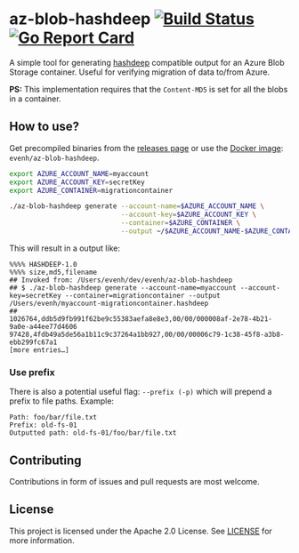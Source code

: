 # az-blob-hashdeep [![Build Status](https://travis-ci.org/evenh/az-blob-hashdeep.svg?branch=master)](https://travis-ci.org/evenh/az-blob-hashdeep) [![Go Report Card](https://goreportcard.com/badge/github.com/evenh/az-blob-hashdeep)](https://goreportcard.com/report/github.com/evenh/az-blob-hashdeep)

A simple tool for generating [hashdeep](https://github.com/jessek/hashdeep) compatible output for an Azure Blob Storage container. Useful for verifying migration of data to/from Azure.

**PS:** This implementation requires that the `Content-MD5` is set for all the blobs in a container. 

## How to use?

Get precompiled binaries from the [releases page](https://github.com/evenh/az-blob-hashdeep/releases) or use the [Docker image](https://hub.docker.com/repository/docker/evenh/az-blob-hashdeep): `evenh/az-blob-hashdeep`.

```bash
export AZURE_ACCOUNT_NAME=myaccount
export AZURE_ACCOUNT_KEY=secretKey
export AZURE_CONTAINER=migrationcontainer

./az-blob-hashdeep generate --account-name=$AZURE_ACCOUNT_NAME \
                            --account-key=$AZURE_ACCOUNT_KEY \
                            --container=$AZURE_CONTAINER \
                            --output ~/$AZURE_ACCOUNT_NAME-$AZURE_CONTAINER.hashdeep
```

This will result in a output like:

```
%%%% HASHDEEP-1.0
%%%% size,md5,filename
## Invoked from: /Users/evenh/dev/evenh/az-blob-hashdeep
## $ ./az-blob-hashdeep generate --account-name=myaccount --account-key=secretKey --container=migrationcontainer --output /Users/evenh/myaccount-migrationcontainer.hashdeep
##
1026764,ddb5d9fb991f62be9c55383aefa8e8e3,00/00/000008af-2e78-4b21-9a0e-a44ee77d4606
97428,4fdb49a5de56a1b11c9c37264a1bb927,00/00/00006c79-1c38-45f8-a3b8-ebb299fc67a1
[more entries…]
```

### Use prefix
There is also a potential useful flag: `--prefix (-p)` which will prepend a prefix to file paths. Example:
```
Path: foo/bar/file.txt
Prefix: old-fs-01
Outputted path: old-fs-01/foo/bar/file.txt
```

## Contributing

Contributions in form of issues and pull requests are most welcome.

## License

This project is licensed under the Apache 2.0 License. See [LICENSE](./LICENSE) for more information.
